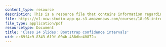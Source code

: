 ```yaml
---
content_type: resource
description: This is a resource file that contains information regarding class 24.
file: https://ol-ocw-studio-app-qa.s3.amazonaws.com/courses/18-05-introduction-to-probability-and-statistics-spring-2014/cc69f4c98343619f004b438dbe40872a_MIT18_05S14_class24-slde-a.pdf
file_type: application/pdf
resourcetype: Document
title: 'Class 24 Slides: Bootstrap confidence intervals'
uid: cc69f4c9-8343-619f-004b-438dbe40872a
---
```

